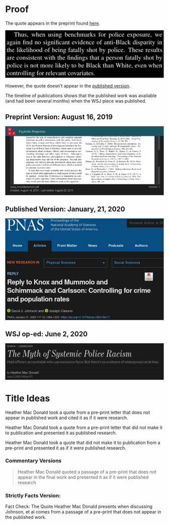 

# Proof

The quote appears in the preprint found [here](https://psyarxiv.com/dmhpu/).

![PrePrintQuote](PrePrint.png)

However, the quote doesn't appear in the [published version](https://www.pnas.org/content/117/3/1264).

The timeline of publications shows that the published work was available (and had been several months) when the WSJ piece was published.

## Preprint Version: August 16, 2019
![](PrePrintDate.png)

## Published Version: January, 21, 2020
![](PublishedDate.png)

## WSJ op-ed: June 2, 2020
![](OpEdDate.png)

# Title Ideas

Heather Mac Donald took a quote from a pre-print letter that does not appear in published work and cited it as if it were research.

Heather Mac Donald took a quote from a pre-print letter that did not make it to publication and presented it as published research.

Heather Mac Donald took a quote that did not make it to publication from a pre-print and presented it as if it were published research.

### Commentary Versions
> Heather Mac Donald quoted a passage of a pre-print that does not appear in the final work and presented it as if it were published research

### Strictly Facts Version:

Fact Check: The Quote Heather Mac Donald presents when discussing Johnson, et al comes from a passage of a pre-print that does not appear in the published work.
